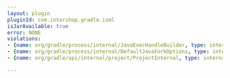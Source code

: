 ```yaml
---
layout: plugin
pluginId: com.intershop.gradle.isml
isJarAvailable: true
error: NONE
violations:
- {name: org/gradle/process/internal/JavaExecHandleBuilder, type: internal-api-usage}
- {name: org/gradle/process/internal/DefaultJavaForkOptions, type: internal-api-usage}
- {name: org/gradle/api/internal/project/ProjectInternal, type: internal-api-usage}

---
```

